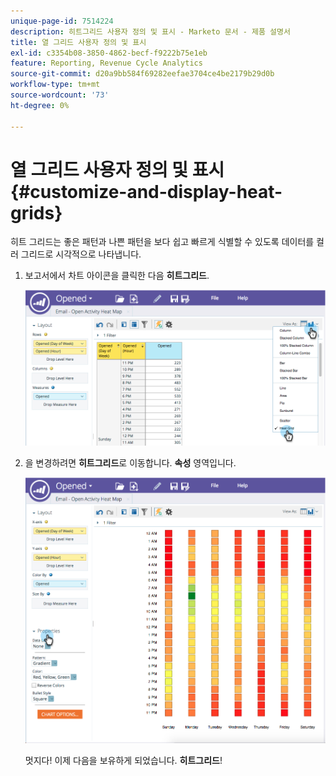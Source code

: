 ```yaml
---
unique-page-id: 7514224
description: 히트그리드 사용자 정의 및 표시 - Marketo 문서 - 제품 설명서
title: 열 그리드 사용자 정의 및 표시
exl-id: c3354b08-3850-4862-becf-f9222b75e1eb
feature: Reporting, Revenue Cycle Analytics
source-git-commit: d20a9bb584f69282eefae3704ce4be2179b29d0b
workflow-type: tm+mt
source-wordcount: '73'
ht-degree: 0%

---
```


# 열 그리드 사용자 정의 및 표시 {#customize-and-display-heat-grids}

히트 그리드는 좋은 패턴과 나쁜 패턴을 보다 쉽고 빠르게 식별할 수 있도록 데이터를 컬러 그리드로 시각적으로 나타냅니다.

1. 보고서에서 차트 아이콘을 클릭한 다음 **히트그리드**.

   ![](assets/image2015-5-4-15-3a2-3a17.png)

1. 을 변경하려면 **히트그리드**&#x200B;로 이동합니다. **속성** 영역입니다.

   ![](assets/image2015-5-4-16-3a7-3a9.png)

   멋지다! 이제 다음을 보유하게 되었습니다. **히트그리드**!
